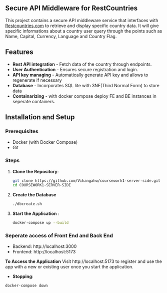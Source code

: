 ## Secure API Middleware for RestCountries

This project contains a secure API middleware service that interfaces with [Restcountries.com](https://restcountries.com/) to retrieve and display specific country data. It will give specific informations about a country user query through the points such as Name, Capital, Currency, Language and Country Flag.

##  Features

- **Rest API integration** - Fetch data of the country through endpoints.
- **User Authentication** - Ensures secure registration and login.
- **API key managing** - Automatically generate API key and allows to regenerate if necessary
- **Database** - Incorporates SQL lite with 3NF(Third Normal Form) to store data
- **Containarizing** - with docker compose deploy FE and BE instances in seperate containers.

## Installation and Setup

### Prerequisites

- Docker (with Docker Compose)
- Git

### Steps

1. **Clone the Repository**:
   ```bash
   git clone https://github.com/Vihangahw/coursework1-server-side.git
   cd COURSEWORK1-SERVER-SIDE
2. **Create the Database**
   ```bash
   ./dbcreate.sh
3. **Start the Application** :

    ```bash
   docker-compose up --build
### **Seperate access of Front End and Back End**

- Backend: http://localhost:3000 <br>
- Frontend: http://localhost:5173 <br>

**To Access the Application**
Visit http://localhost:5173 to register and use the app with a new or existing user once you start the application.

- **Stopping**:

 ```bash
 docker-compose down